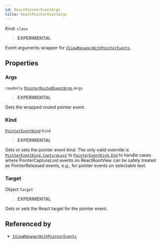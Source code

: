 ```yaml
---
id: ReactPointerEventArgs
title: ReactPointerEventArgs
---
```


Kind: `class`

> **EXPERIMENTAL**

Event arguments wrapper for [`IViewManagerWithPointerEvents`](IViewManagerWithPointerEvents).

## Properties

### Args

`readonly` [`PointerRoutedEventArgs`](https://docs.microsoft.com/uwp/api/Windows.UI.Xaml.Input.PointerRoutedEventArgs) `Args`

> **EXPERIMENTAL**

Gets the wrapped routed pointer event.

### Kind

[`PointerEventKind`](PointerEventKind) `Kind`

> **EXPERIMENTAL**

Gets or sets the pointer event kind. The only valid override is [`PointerEventKind.CaptureLost`](PointerEventKind) to [`PointerEventKind.End`](PointerEventKind) to handle cases where PointerCaptureLost events on ReactRootView can be safely treated as PointerReleased events, e.g., for pointer events on selectable text.

### Target

Object `Target`

> **EXPERIMENTAL**

Gets or sets the React target for the pointer event.

## Referenced by

- [`IViewManagerWithPointerEvents`](IViewManagerWithPointerEvents)
